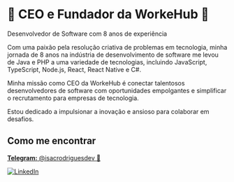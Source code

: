 <h1>🚀 CEO e Fundador da WorkeHub 🚀</h1>
<p>Desenvolvedor de Software com 8 anos de experiência</p>

<p>Com uma paixão pela resolução criativa de problemas em tecnologia, minha jornada de 8 anos na indústria de desenvolvimento de software me levou de Java e PHP a uma variedade de tecnologias, incluindo JavaScript, TypeScript, Node.js, React, React Native e C#.</p>

<p>Minha missão como CEO da WorkeHub é conectar talentosos desenvolvedores de software com oportunidades empolgantes e simplificar o recrutamento para empresas de tecnologia.</p>

<p>Estou dedicado a impulsionar a inovação e ansioso para colaborar em desafios.</p>

<h2>Como me encontrar</h2>

<p>
    <a href="https://t.me/isacrodriguesdev" target="_blank"><b>Telegram:</b> @isacrodriguesdev 🚀</a>
</p>

<div>
    <a href="https://www.linkedin.com/in/isacrodriguesdev" target="_blank"><img src="https://img.shields.io/badge/-LinkedIn-%230077B5?style=for-the-badge&logo=linkedin&logoColor=white" alt="LinkedIn"></a>
</div>
